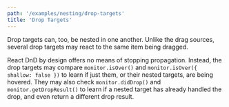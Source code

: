 ```yaml
---
path: '/examples/nesting/drop-targets'
title: 'Drop Targets'
---
```


Drop targets can, too, be nested in one another. Unlike the drag
sources, several drop targets may react to the same item being
dragged.

React DnD by design offers no means of stopping propagation. Instead, the drop targets may compare `monitor.isOver()` and `monitor.isOver({ shallow: false })` to learn if just them, or their nested targets, are being hovered. They may also check `monitor.didDrop()` and `monitor.getDropResult()` to learn if a nested target has already handled the drop, and even return a different drop result.

<view-source name="03-nesting/drop-targets">
  <nesting-drop-targets></nesting-drop-targets>
</view-source>
